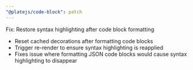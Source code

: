 ```yaml
---
"@platejs/code-block": patch
---
```


Fix: Restore syntax highlighting after code block formatting

- Reset cached decorations after formatting code blocks
- Trigger re-render to ensure syntax highlighting is reapplied
- Fixes issue where formatting JSON code blocks would cause syntax highlighting to disappear